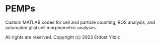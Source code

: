 # PEMPs
Custom MATLAB codes for cell and particle counting, ROS analysis, and automated glial cell morphometric analyses.

All rights are reserved.
Copyright (c) 2023
Erdost Yildiz
